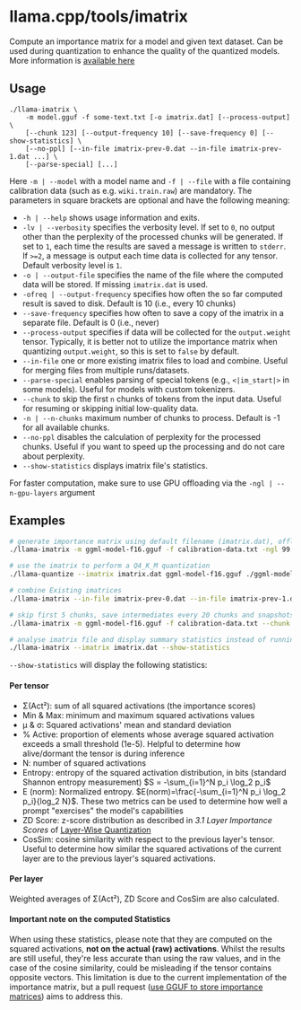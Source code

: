 # llama.cpp/tools/imatrix

Compute an importance matrix for a model and given text dataset. Can be used during quantization to enhance the quality of the quantized models.
More information is [available here](https://github.com/ggml-org/llama.cpp/pull/4861)

## Usage

```
./llama-imatrix \
    -m model.gguf -f some-text.txt [-o imatrix.dat] [--process-output] \
    [--chunk 123] [--output-frequency 10] [--save-frequency 0] [--show-statistics] \
    [--no-ppl] [--in-file imatrix-prev-0.dat --in-file imatrix-prev-1.dat ...] \
    [--parse-special] [...]
```

Here `-m | --model` with a model name and `-f | --file` with a file containing calibration data (such as e.g. `wiki.train.raw`) are mandatory.
The parameters in square brackets are optional and have the following meaning:
* `-h | --help` shows usage information and exits.
* `-lv | --verbosity` specifies the verbosity level. If set to `0`, no output other than the perplexity of the processed chunks will be generated. If set to `1`, each time the results are saved a message is written to `stderr`. If `>=2`, a message is output each time data is collected for any tensor. Default verbosity level is `1`.
* `-o | --output-file` specifies the name of the file where the computed data will be stored. If missing `imatrix.dat` is used.
* `-ofreq | --output-frequency` specifies how often the so far computed result is saved to disk. Default is 10 (i.e., every 10 chunks)
* `--save-frequency` specifies how often to save a copy of the imatrix in a separate file. Default is 0 (i.e., never)
* `--process-output` specifies if data will be collected for the `output.weight` tensor. Typically, it is better not to utilize the importance matrix when quantizing `output.weight`, so this is set to `false` by default.
* `--in-file` one or more existing imatrix files to load and combine. Useful for merging files from multiple runs/datasets.
* `--parse-special` enables parsing of special tokens (e.g., `<|im_start|>` in some models). Useful for models with custom tokenizers.
* `--chunk` to skip the first `n` chunks of tokens from the input data. Useful for resuming or skipping initial low-quality data.
* `-n | --n-chunks` maximum number of chunks to process. Default is -1 for all available chunks.
* `--no-ppl` disables the calculation of perplexity for the processed chunks. Useful if you want to speed up the processing and do not care about perplexity.
* `--show-statistics` displays imatrix file's statistics.

For faster computation, make sure to use GPU offloading via the `-ngl | --n-gpu-layers` argument

## Examples

```bash
# generate importance matrix using default filename (imatrix.dat), offloading 99 layers to GPU
./llama-imatrix -m ggml-model-f16.gguf -f calibration-data.txt -ngl 99

# use the imatrix to perform a Q4_K_M quantization
./llama-quantize --imatrix imatrix.dat ggml-model-f16.gguf ./ggml-model-q4_k_m.gguf q4_k_m
```

```bash
# combine Existing imatrices
./llama-imatrix --in-file imatrix-prev-0.dat --in-file imatrix-prev-1.dat -o imatrix-combined.dat
```

```bash
# skip first 5 chunks, save intermediates every 20 chunks and snapshots every 50, parsing special tokens
./llama-imatrix -m ggml-model-f16.gguf -f calibration-data.txt --chunk 5 --output-frequency 20 --save-frequency 50 --parse-special
```

```bash
# analyse imatrix file and display summary statistics instead of running inference
./llama-imatrix --imatrix imatrix.dat --show-statistics
```

`--show-statistics` will display the following statistics:

#### Per tensor

* Σ(Act²): sum of all squared activations (the importance scores)
* Min & Max: minimum and maximum squared activations values
* μ & σ: Squared activations' mean and standard deviation
* % Active: proportion of elements whose average squared activation exceeds a small threshold (1e-5). Helpful to determine how alive/dormant the tensor is during inference
* N: number of squared activations
* Entropy: entropy of the squared activation distribution, in bits (standard Shannon entropy measurement) $S = -\sum_{i=1}^N p_i \log_2 p_i$
* E (norm): Normalized entropy. $E(norm)=\frac{-\sum_{i=1}^N p_i \log_2 p_i}{log_2 N}$. These two metrics can be used to determine how well a prompt "exercises" the model's capabilities
* ZD Score: z-score distribution as described in _3.1 Layer Importance Scores_ of [Layer-Wise Quantization](https://arxiv.org/abs/2406.17415)
* CosSim: cosine similarity with respect to the previous layer's tensor. Useful to determine how similar the squared activations of the current layer are to the previous layer's squared activations.

#### Per layer

Weighted averages of Σ(Act²), ZD Score and CosSim are also calculated.

#### Important note on the computed Statistics

When using these statistics, please note that they are computed on the squared activations, **not on the actual (raw) activations**.
Whilst the results are still useful, they're less accurate than using the raw values, and in the case of the cosine similarity, could be misleading if the tensor contains opposite vectors.
This limitation is due to the current implementation of the importance matrix, but a pull request ([use GGUF to store importance matrices](https://github.com/ggml-org/llama.cpp/pull/9400)) aims to address this.
